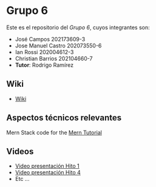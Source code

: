 # Grupo 6
Este es el repositorio del *Grupo 6*, cuyos integrantes son:
* José Campos 202173609-3
* Jose Manuel Castro 202073550-6
* Ian Rossi 202004612-3
* Christian Barrios 202104660-7
* **Tutor**: Rodrigo Ramírez

## Wiki
* [Wiki](https://github.com/Kano-1/INF225-2024-1-GRUPO-9/wiki)
## Aspectos técnicos relevantes
Mern Stack code for the [Mern Tutorial](https://www.mongodb.com/languages/mern-stack-tutorial)

## Videos
* [Video presentación Hito 1](https://www.youtube.com/)
* [Video presentación Hito 4](https://youtu.be/YagEttAOomA)
* Etc ...
